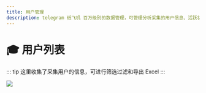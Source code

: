 ```yaml
---
title: 用户管理
description: telegram 纸飞机 百万级别的数据管理，可管理分析采集的用户信息、活跃状态、发送的消息等
---
```


# 🎓 用户列表

::: tip
这里收集了采集用户的信息，可进行筛选过滤和导出 Excel
:::

<VideoLink type="智能客服"  />

![](../assets/account/accllisrinfo.png)
